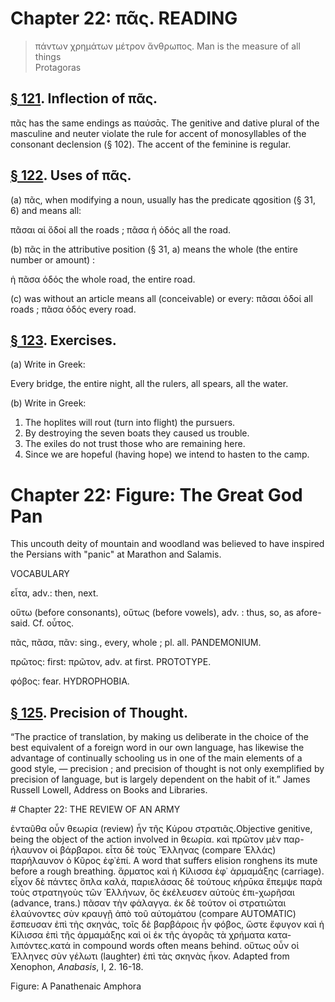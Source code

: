 # Chapter 22: πᾶς. READING
>  πάντων χρημάτων μέτρον ἄνθρωπος. <quote xml:lang="eng">Man is the measure of all things<br/> <bibl>Protagoras</bibl>


## [§ 121](#para121). Inflection of πᾶς.


πᾶς has the same endings as
παύσᾱς. The genitive and dative plural of the masculine
and neuter violate the rule for accent of monosyllables of
the consonant declension (§ 102). The accent of the
feminine is regular.

## [§ 122](#para122). Uses of πᾶς.


(a) πᾶς, when modifying a noun,
usually has the predicate qgosition (§ 31, 6) and means
all:

πᾶσαι αἱ ὅδοί all the roads ;
πᾶσα ἡ ὁδός all the road.

(b) πᾶς in the attributive position (§ 31, a) means
the whole (the entire number or amount) :

ἡ πᾶσα ὁδός the whole road, the entire road.

(c) was without an article means all (conceivable) or
every:
πᾶσαι ὁδοί all roads ;
πᾶσα ὁδός every road.



<pb n="69"/>


## [§ 123](#para123). Exercises.




(a) Write in Greek:

Every bridge,
the entire night,
all the rulers,
all spears,
all the water.

(b) Write in Greek:

1. The hoplites will rout (turn into flight) the pursuers.
2. By destroying the seven boats they caused us trouble.
3. The exiles do not trust those who are remaining here.
4. Since we are hopeful (having hope) we intend to hasten to the camp.
# Chapter 22: Figure: The Great God Pan



This uncouth deity of mountain and woodland was believed to have inspired the Persians with "panic" at Marathon and Salamis.
<div type="textpart" subtype="para" n="124">


VOCABULARY

<rs type="lemma">εἶτα</rs>, adv.: then, next.

<rs type="lemma" n="οὕτως">οὕτω</rs> (before consonants), οὕτως (before vowels), adv. : thus, so, as afore- said. Cf. οὗτος.

<rs type="lemma">πᾶς</rs>, πᾶσα, πᾶν: sing., every, whole ; pl. all. PANDEMONIUM.


<rs type="lemma">πρῶτος</rs>: first: πρῶτον, adv. at first. PROTOTYPE.



<rs type="lemma">φόβος</rs>: fear. HYDROPHOBIA.




## [§ 125](#para125). Precision of Thought.


“The practice of translation, by making us deliberate in the choice of the best
equivalent of a foreign word in our own language, has
likewise the advantage of continually schooling us in one
of the main elements of a good style, — precision ; and
precision of thought is not only exemplified by precision
of language, but is largely dependent on the habit of it.”
James Russell Lowell, Address on Books and Libraries.

<pb n="70"/>

<div type="textpart" subtype="para" n="126">
# Chapter 22: THE REVIEW OF AN ARMY

<quote xml:lang="grc">ἐνταῦθα οὖν θεωρία (review) ἦν τῆς Κύρου στρατιᾶς.<note>Objective genitive, being the object of the action involved in θεωρία.</note>
καὶ πρῶτον μὲν παρ-ήλαυνον οἱ βάρβαροι. εἶτα δὲ τοὺς
Ἕλληνας (compare Ἑλλάς) παρήλαυνον ὁ Κῦρος ἐφ᾽<note>ἐπί. A word that suffers elision ronghens its mute before a rough breathing.</note>
ἅρματος καὶ ἡ Κίλισσα ἐφ᾽ ἁρμαμάξης (carriage). εἶχον
δὲ πάντες ὅπλα καλά, παριελάσας δὲ τούτους κήρῡκα
ἔπεμψε παρὰ τοὺς στρατηγοὺς τῶν ᾿Ελλήνων, ὃς ἐκέλευσεν
αὐτοὺς ἐπι-χωρῆσαι (advance, trans.) πᾶσαν τὴν φάλαγγα.
ἐκ δὲ τούτον οἱ στρατιῶται ἐλαύνοντες σὺν κραυγῇ ἀπὸ τοῦ
αὐτομάτου (compare AUTOMATIC) ἔσπευσαν ἐπὶ τὴς σκηνάς,
τοῖς δὲ βαρβάροις ἦν φόβος, ὥστε ἔφυγον καὶ ἡ Κίλισσα ἐπὶ
τῆς ἁρμαμάξης καὶ οἱ ἐκ τῆς ἀγορᾶς τὰ χρήματα κατα-λιπόντες.<note>κατά in compound words often means behind.</note> οὕτως οὖν οἱ Ἑλληνες σὺν γέλωτι (laughter) ἐπὶ τὰς σκηνὰς ἧκον.  <bibl>Adapted from Xenophon, *Anabasis*, I, 2. 16-18.</bibl>










<head>Figure: A Panathenaic Amphora</head>


<pb n="71"/>





